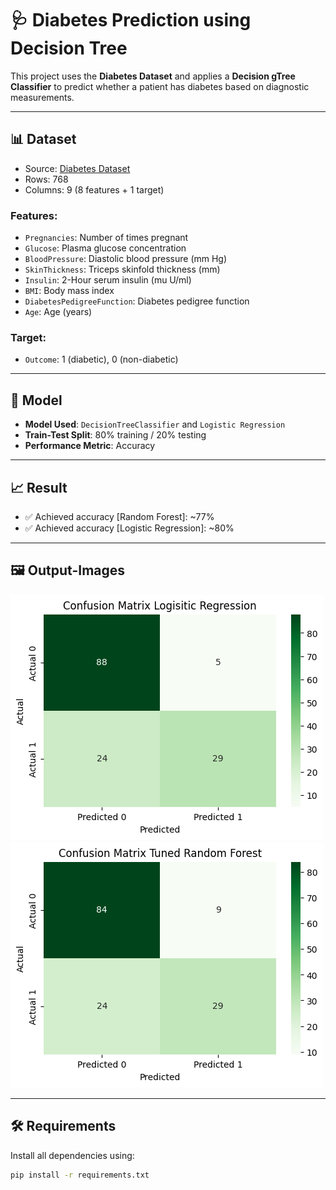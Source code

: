 # 🩺 Diabetes Prediction using Decision Tree

This project uses the **Diabetes Dataset** and applies a **Decision gTree Classifier** to predict whether a patient has diabetes based on diagnostic measurements.

---

## 📊 Dataset

- Source: [Diabetes Dataset](https://github.com/Bhavya-Mistry/ML/blob/main/SmartHealth-Predictive-Analyzer/Dataset/diabetess.csv)
- Rows: 768
- Columns: 9 (8 features + 1 target)

### Features:
- `Pregnancies`: Number of times pregnant
- `Glucose`: Plasma glucose concentration
- `BloodPressure`: Diastolic blood pressure (mm Hg)
- `SkinThickness`: Triceps skinfold thickness (mm)
- `Insulin`: 2-Hour serum insulin (mu U/ml)
- `BMI`: Body mass index
- `DiabetesPedigreeFunction`: Diabetes pedigree function
- `Age`: Age (years)

### Target:
- `Outcome`: 1 (diabetic), 0 (non-diabetic)

---

## 🧠 Model

- **Model Used**: `DecisionTreeClassifier` and `Logistic Regression`
- **Train-Test Split**: 80% training / 20% testing
- **Performance Metric**: Accuracy

---

## 📈 Result

- ✅ Achieved accuracy [Random Forest]: ~77%
- ✅ Achieved accuracy [Logistic Regression]: ~80%
---

## 🖼️ Output-Images


![Logistic Regression](Output-Images/lr.png)
![Random Forest](Output-Images/rf.png)

---

## 🛠️ Requirements

Install all dependencies using:

```bash
pip install -r requirements.txt
